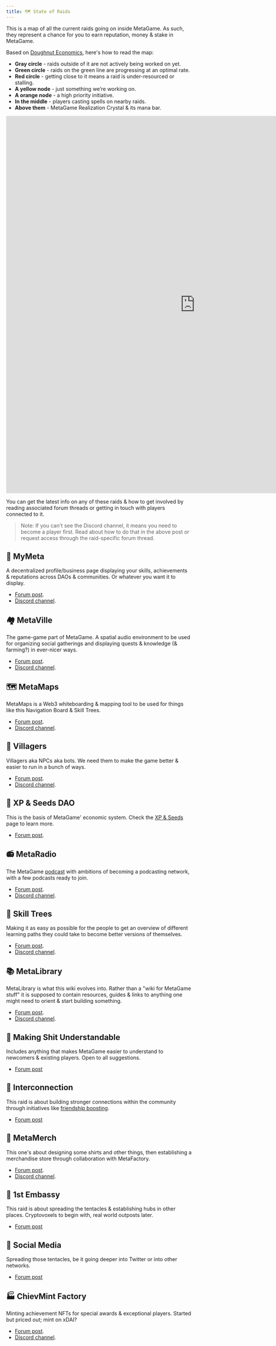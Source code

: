 ```yaml
---
title: 🗺️ State of Raids
---
```


This is a map of all the current raids going on inside MetaGame.
As such, they represent a chance for you to earn reputation, money & stake in MetaGame.

Based on [Doughnut Economics](https://en.wikipedia.org/wiki/Doughnut_%28economic_model%29), here's how to read the map:
-  **Gray circle** - raids outside of it are not actively being worked on yet.
-  **Green circle** - raids on the green line are progressing at an optimal rate.
-  **Red circle** - getting close to it means a raid is under-resourced or stalling.
-  **A yellow node** - just something we’re working on.
-  **A orange node** - a high priority initiative.
-  **In the middle** - players casting spells on nearby raids.
-  **Above them** - MetaGame Realization Crystal & its mana bar.

<iframe width="1024" height="1024" src="https://miro.com/app/embed/o9J_knhEt7w=/?" frameborder="0" scrolling="no" allowfullscreen></iframe>

You can get the latest info on any of these raids & how to get involved by reading associated forum threads or getting in touch with players connected to it.

> Note: If you can't see the Discord channel, it means you need to
> become a player first. Read about how to do that in the above post or
> request access through the raid-specific forum thread.

## 🧙 MyMeta
A decentralized profile/business page displaying your skills, achievements & reputations across DAOs & communities. Or whatever you want it to display.
- [Forum post](https://forum.metagame.wtf/t/mymeta/218).
- [Discord channel](https://discord.com/invite/pZm2xp4).
## 🏘️ MetaVille
The game-game part of MetaGame. A spatial audio environment to be used for organizing social gatherings and displaying quests & knowledge (& farming?) in ever-nicer ways. 
- [Forum post](https://forum.metagame.wtf/t/metaville/225). 
- [Discord channel](https://discord.gg/E5stWcQ).
## 🗺️ MetaMaps
MetaMaps is a Web3 whiteboarding & mapping tool to be used for things like this Navigation Board & Skill Trees.
- [Forum post](https://forum.metagame.wtf/t/metamaps-web3-whiteboarding/418).
- [Discord channel](https://discord.gg/S9TWSJt).
## 🤖 Villagers
Villagers aka NPCs aka bots. We need them to make the game better & easier to run in a bunch of ways. 
- [Forum post](https://forum.metagame.wtf/t/villagers-aka-npcs-aka-bots/413).
- [Discord channel](https://discord.gg/4hV7F6c).
## 🌱 XP & Seeds DAO
This is the basis of MetaGame' economic system. Check the [XP & Seeds](https://wiki.metagame.wtf/docs/how-does-it-work/xp/) page to learn more.
- [Forum post](https://forum.metagame.wtf/t/xp-seeds-dao/414).
## 📻 MetaRadio
The MetaGame [podcast](https://anchor.fm/MetaGame/) with ambitions of becoming a podcasting network, with a few podcasts ready to join.
- [Forum post](https://forum.metagame.wtf/t/metaradio/415).
- [Discord channel](https://discord.gg/rTUk955).
## 🌳 Skill Trees
Making it as easy as possible for the people to get an overview of different learning paths they could take to become better versions of themselves.
- [Forum post](https://forum.metagame.wtf/t/skill-trees/154).
- [Discord channel](https://discord.gg/TCFdHCr).
## 📚 MetaLibrary
MetaLibrary is what this wiki evolves into. Rather than a "wiki for MetaGame stuff" it is supposed to contain resources, guides & links to anything one might need to orient & start building something.
- [Forum post](https://forum.metagame.wtf/t/metalibrary/416).
- [Discord channel](https://discord.gg/xaj3BXv).
## 🤔 Making Shit Understandable
Includes anything that makes MetaGame easier to understand to newcomers & existing players. Open to all suggestions.
- [Forum post](https://forum.metagame.wtf/t/making-shit-understandable/419)
## 🤗 Interconnection
This raid is about building stronger connections within the community through initiatives like [friendship boosting](https://forum.metagame.wtf/t/friendship-boosting/324).
- [Forum post](https://forum.metagame.wtf/t/interconnection/427)
## 👕 MetaMerch
This one's about designing some shirts and other things, then establishing a merchandise store through collaboration with MetaFactory.
- [Forum post](https://forum.metagame.wtf/t/metamerch/420).
- [Discord channel](https://discord.gg/a2BmsZr).
## 🏣 1st Embassy
This raid is about spreading the tentacles & establishing hubs in other places. Cryptovoxels to begin with, real world outposts later.
- [Forum post](https://forum.metagame.wtf/t/1st-embassy/422)
## 📣 Social Media
Spreading those tentacles, be it going deeper into Twitter or into other networks.
- [Forum post](https://forum.metagame.wtf/t/social-media-domination/421)
## 🏭 ChievMint Factory
Minting achievement NFTs for special awards & exceptional players. Started but priced out; mint on xDAI?
- [Forum post](https://forum.metagame.wtf/t/achievement-factory/423).
- [Discord channel](https://discord.gg/MRV2rZa).

